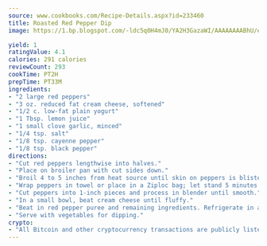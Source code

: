 ```yaml
---
source: www.cookbooks.com/Recipe-Details.aspx?id=233460
title: Roasted Red Pepper Dip
image: https://1.bp.blogspot.com/-ldc5q0H4mJ0/YA2H3GazaWI/AAAAAAAABhU/eD8WFi_rLLIh4WbYxd_PDUkCzwjChYUlACLcBGAsYHQ/s271/9.png

yield: 1
ratingValue: 4.1
calories: 291 calories
reviewCount: 293
cookTime: PT2H
prepTime: PT33M
ingredients:
- "2 large red peppers"
- "3 oz. reduced fat cream cheese, softened"
- "1/2 c. low-fat plain yogurt"
- "1 Tbsp. lemon juice"
- "1 small clove garlic, minced"
- "1/4 tsp. salt"
- "1/8 tsp. cayenne pepper"
- "1/8 tsp. black pepper"
directions:
- "Cut red peppers lengthwise into halves."
- "Place on broiler pan with cut sides down."
- "Broil 4 to 5 inches from heat source until skin on peppers is blistered and black."
- "Wrap peppers in towel or place in a Ziploc bag; let stand 5 minutes. Remove skin, seeds and stems from peppers."
- "Cut peppers into 1-inch pieces and process in blender until smooth."
- "In a small bowl, beat cream cheese until fluffy."
- "Beat in red pepper puree and remaining ingredients. Refrigerate in a covered dish for several hours, allowing flavors to blend."
- "Serve with vegetables for dipping."
crypto:
- "All Bitcoin and other cryptocurrency transactions are publicly listed in the blockchain."
---
```

